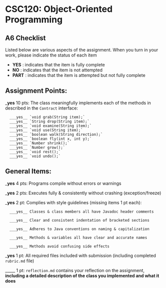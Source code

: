 # CSC120: Object-Oriented Programming
## A6 Checklist

Listed below are various aspects of the assignment.  When you turn in your work, please indicate the status of each item

- **YES** : indicates that the item is fully complete
- **NO** : indicates that the item is not attempted
- **PART** : indicates that the item is attempted but not fully complete


## Assignment Points:

___yes__ 10 pts: The class meaningfully implements each of the methods in described in the `Contract` interface:

      ___yes__ `void grab(String item);`
      ___yes__ `String drop(String item);`
      ___yes__ `void examine(String item);`
      ___yes__ `void use(String item);`
      ___yes__ `boolean walk(String direction);`
      ___yes__ `boolean fly(int x, int y);`
      ___yes__ `Number shrink();`
      ___yes__ `Number grow();`
      ___yes__ `void rest();`
      ___yes__ `void undo();`


## General Items:

___yes__ 4 pts: Programs compile without errors or warnings

___yes__ 2 pts: Executes fully & consistently without crashing (exception/freeze)

___yes__ 2 pt: Complies with style guidelines (missing items 1 pt each):

      ___yes__ Classes & class members all have Javadoc header comments

      ___yes__ Clear and consistent indentation of bracketed sections

      ___yes__ Adheres to Java conventions on naming & capitalization

      ___yes__ Methods & variables all have clear and accurate names

      ___yes__ Methods avoid confusing side effects

___yes__ 1 pt: All required files included with submission (including completed `rubric.md` file)

_____ 1 pt: `reflection.md` contains your reflection on the assignment, **including a detailed description of the class you implemented and what it does**
